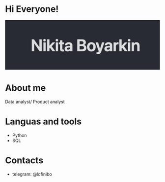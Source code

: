 # Hi Everyone! 
[![Header](https://github.com/NikitaBoyarkin/NikitaBoyarkin/blob/main/assets/name.png)](https://nikitaboyarkin.github.io/Personal_Projects.github.io/)

# About me
Data analyst/ Product analyst

# Languas and tools
- Python
- SQL

# Contacts
- telegram: @lofinibo